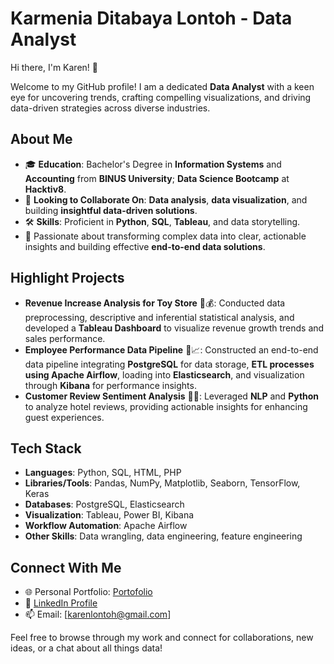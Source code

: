 # Karmenia Ditabaya Lontoh - Data Analyst

Hi there, I'm Karen! 👋

Welcome to my GitHub profile! I am a dedicated **Data Analyst** with a keen eye for uncovering trends, crafting compelling visualizations, and driving data-driven strategies across diverse industries.

## About Me
- 🎓 **Education**: Bachelor's Degree in **Information Systems** and **Accounting** from **BINUS University**; **Data Science Bootcamp** at **Hacktiv8**.
- 🤝 **Looking to Collaborate On**: **Data analysis**, **data visualization**, and building **insightful data-driven solutions**.
- 🛠️ **Skills**: Proficient in **Python**, **SQL**, **Tableau**, and data storytelling.
- 🚀 Passionate about transforming complex data into clear, actionable insights and building effective **end-to-end data solutions**.

## Highlight Projects
- **Revenue Increase Analysis for Toy Store** 🧸💰: Conducted data preprocessing, descriptive and inferential statistical analysis, and developed a **Tableau Dashboard** to visualize revenue growth trends and sales performance.
- **Employee Performance Data Pipeline** 👔📈: Constructed an end-to-end data pipeline integrating **PostgreSQL** for data storage, **ETL processes using Apache Airflow**, loading into **Elasticsearch**, and visualization through **Kibana** for performance insights.
- **Customer Review Sentiment Analysis** 🏨💬: Leveraged **NLP** and **Python** to analyze hotel reviews, providing actionable insights for enhancing guest experiences.

## Tech Stack
- **Languages**: Python, SQL, HTML, PHP
- **Libraries/Tools**: Pandas, NumPy, Matplotlib, Seaborn, TensorFlow, Keras
- **Databases**: PostgreSQL, Elasticsearch
- **Visualization**: Tableau, Power BI, Kibana
- **Workflow Automation**: Apache Airflow
- **Other Skills**: Data wrangling, data engineering, feature engineering

## Connect With Me
- 🌐 Personal Portfolio: [Portofolio](https://karenlontoh.github.io/portofolio/)
- 💼 [LinkedIn Profile](https://www.linkedin.com/in/karmenia-lontoh/)
- 📫 Email: [karenlontoh@gmail.com]

Feel free to browse through my work and connect for collaborations, new ideas, or a chat about all things data!
